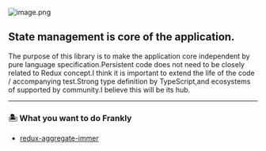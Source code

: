 ![image.png](/assets/logo.svg)

## State management is core of the application.

The purpose of this library is to make the application core independent by pure language specification.Persistent code does not need to be closely related to Redux concept.I think it is important to extend the life of the code / accompanying test.Strong type definition by TypeScript,and ecosystems of supported by community.I believe this will be its hub.

___

### 🏝 What you want to do Frankly

* [redux-aggregate-immer](redux-aggregate-immer.md)
